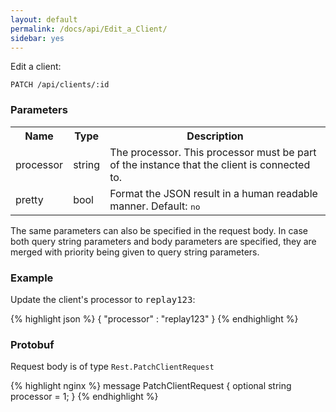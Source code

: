 ```yaml
---
layout: default
permalink: /docs/api/Edit_a_Client/
sidebar: yes
---
```


Edit a client:

    PATCH /api/clients/:id


### Parameters

<table class="inline">
  <tr>
    <th>Name</th>
    <th>Type</th>
    <th>Description</th>
  </tr>
  <tr>
    <td class="code">processor</td>
    <td class="code">string</td>
    <td>The processor. This processor must be part of the instance that the client is connected to.</td>
  </tr>
  <tr>
    <td class="code">pretty</td>
    <td class="code">bool</td>
    <td>Format the JSON result in a human readable manner. Default: <tt>no</tt></td>
  </tr>
</table>

The same parameters can also be specified in the request body. In case both query string parameters and body parameters are specified, they are merged with priority being given to query string parameters.

### Example

Update the client's processor to <tt>replay123</tt>:

{% highlight json %}
{
  "processor" : "replay123"
}
{% endhighlight %}

### Protobuf

Request body is of type `Rest.PatchClientRequest`

{% highlight nginx %}
message PatchClientRequest {
  optional string processor = 1;
}
{% endhighlight %}
